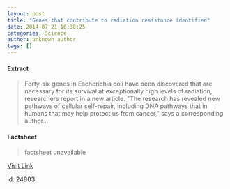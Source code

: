 ```yaml
---
layout: post
title: "Genes that contribute to radiation resistance identified"
date: 2014-07-21 16:38:25
categories: Science
author: unknown author
tags: []
---
```



#### Extract
>Forty-six genes in Escherichia coli have been discovered that are necessary for its survival at exceptionally high levels of radiation, researchers report in a new article. "The research has revealed new pathways of cellular self-repair, including DNA pathways that in humans that may help protect us from cancer," says a corresponding author....

#### Factsheet
>factsheet unavailable

[Visit Link](http://feeds.sciencedaily.com/~r/sciencedaily/~3/hcpiyqAioLU/140721123825.htm)

id:   24803


